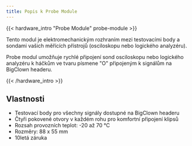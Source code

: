 ```yaml
---
title: Popis k Probe Module
---
```


{{< hardware_intro "Probe Module" probe-module >}}

Tento modul je elektromechanickým rozhraním mezi testovacími body a sondami vašich měřících přístrojů (osciloskopu nebo logického analyzéru).

Probe modul umožňuje rychlé připojení sond osciloskopu nebo logického analyzéru k háčkům ve tvaru písmene "O" připojeným k signálům na BigClown headeru.

{{< /hardware_intro >}}

## Vlastnosti

  * Testovací body pro všechny signály dostupné na BigClown headeru
  * Čtyři pokovené otvory v každém rohu pro komfortní připojení klipsů
  * Rozsah provozních teplot: -20 až 70 °C
  * Rozměry: 88 x 55 mm
  * 10letá záruka
